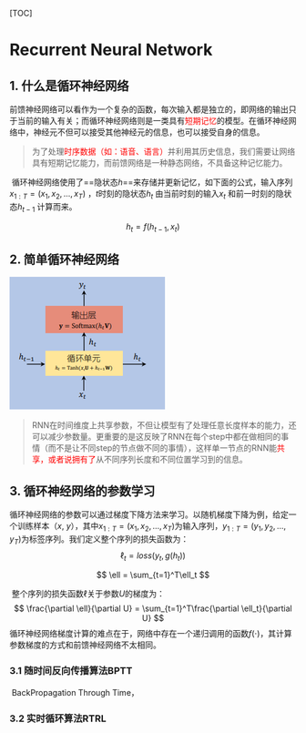 [TOC]

# Recurrent Neural Network

## 1. 什么是循环神经网络

​		前馈神经网络可以看作为一个复杂的函数，每次输入都是独立的，即网络的输出只于当前的输入有关；而循环神经网络则是一类具有<span style="color: red;">短期记忆</span>的模型。在循环神经网络中，神经元不但可以接受其他神经元的信息，也可以接受自身的信息。

> 为了处理<span style="color: red;">时序数据（如：语音、语言）</span>并利用其历史信息，我们需要让网络具有短期记忆能力，而前馈网络是一种静态网络，不具备这种记忆能力。

​		循环神经网络使用了==隐状态$h$==来存储并更新记忆，如下面的公式，输入序列$x_{1:T}=(x_1, x_2, ..., x_T)$ ，$t$时刻的隐状态$h_t$ 由当前时刻的输入$x_t$ 和前一时刻的隐状态$h_{t-1}$ 计算而来。

$$
h_t = f(h_{t-1}, x_t)
$$



## 2. 简单循环神经网络

![](simple_rnn.png)

> RNN在时间维度上共享参数，不但让模型有了处理任意长度样本的能力，还可以减少参数量。更重要的是这反映了RNN在每个step中都在做相同的事情（而不是让不同step的节点做不同的事情），这样单一节点的RNN能<span style="color:red;">共享，或者说拥有了</span>从不同序列长度和不同位置学习到的信息。



## 3. 循环神经网络的参数学习

​		循环神经网络的参数可以通过梯度下降方法来学习。以随机梯度下降为例，给定一个训练样本（$x$, $y$），其中$x_{1:T}=(x_1, x_2, ..., x_T)$为输入序列，$y_{1:T}=(y_1, y_2, ..., y_T)$​为标签序列。我们定义整个序列的损失函数为：
$$
\ell_t = loss(y_t, g(h_t))
$$

$$
\ell = \sum_{t=1}^T\ell_t
$$

​		整个序列的损失函数$\ell$关于参数$U$的梯度为：
$$
\frac{\partial \ell}{\partial U} = \sum_{t=1}^T\frac{\partial \ell_t}{\partial U}
$$
​		循环神经网络梯度计算的难点在于，网络中存在一个递归调用的函数$f(\cdot)$，其计算参数梯度的方式和前馈神经网络不太相同。

### 3.1 随时间反向传播算法BPTT

​		BackPropagation Through Time，

### 3.2 实时循环算法RTRL

